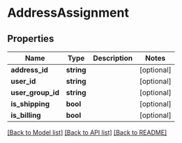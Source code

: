 # AddressAssignment

## Properties
Name | Type | Description | Notes
------------ | ------------- | ------------- | -------------
**address_id** | **string** |  | [optional] 
**user_id** | **string** |  | [optional] 
**user_group_id** | **string** |  | [optional] 
**is_shipping** | **bool** |  | [optional] 
**is_billing** | **bool** |  | [optional] 

[[Back to Model list]](../README.md#documentation-for-models) [[Back to API list]](../README.md#documentation-for-api-endpoints) [[Back to README]](../README.md)


